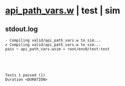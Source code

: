 # [api_path_vars.w](../../../../../examples/tests/valid/api_path_vars.w) | test | sim

## stdout.log
```log
- Compiling valid/api_path_vars.w to sim...
✔ Compiling valid/api_path_vars.w to sim...
pass ─ api_path_vars.wsim » root/env0/test:test
 




Tests 1 passed (1) 
Duration <DURATION>

```

